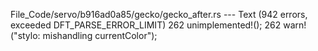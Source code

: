 File_Code/servo/b916ad0a85/gecko/gecko_after.rs --- Text (942 errors, exceeded DFT_PARSE_ERROR_LIMIT)
262     unimplemented!();                                                                                                                                    262     warn!("stylo: mishandling currentColor");

